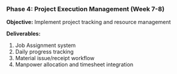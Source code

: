 ### Phase 4: Project Execution Management (Week 7-8)

**Objective:** Implement project tracking and resource management

**Deliverables:**

1. Job Assignment system
2. Daily progress tracking
3. Material issue/receipt workflow
4. Manpower allocation and timesheet integration

